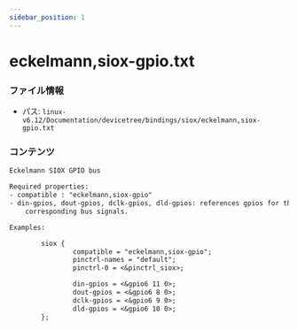 ```yaml
---
sidebar_position: 1
---
```

# eckelmann,siox-gpio.txt

### ファイル情報

- パス: `linux-v6.12/Documentation/devicetree/bindings/siox/eckelmann,siox-gpio.txt`

### コンテンツ

```txt
Eckelmann SIOX GPIO bus

Required properties:
- compatible : "eckelmann,siox-gpio"
- din-gpios, dout-gpios, dclk-gpios, dld-gpios: references gpios for the
    corresponding bus signals.

Examples:

        siox {
                compatible = "eckelmann,siox-gpio";
                pinctrl-names = "default";
                pinctrl-0 = <&pinctrl_siox>;

                din-gpios = <&gpio6 11 0>;
                dout-gpios = <&gpio6 8 0>;
                dclk-gpios = <&gpio6 9 0>;
                dld-gpios = <&gpio6 10 0>;
        };

```
